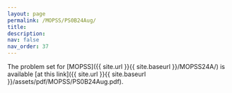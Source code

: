 ```yaml
---
layout: page
permalink: /MOPSS/PS0B24Aug/
title: 
description:
nav: false
nav_order: 37
---
```


The problem set for [MOPSS]({{ site.url }}{{ site.baseurl }}/MOPSS24A/) is available [at this link]({{ site.url }}{{ site.baseurl }}/assets/pdf/MOPSS/PS0B24Aug.pdf).

